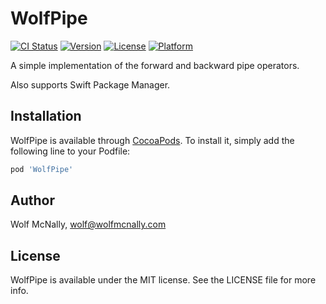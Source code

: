 # WolfPipe

[![CI Status](https://img.shields.io/travis/wolfmcnally/WolfPipe.svg?style=flat)](https://travis-ci.org/wolfmcnally/WolfPipe)
[![Version](https://img.shields.io/cocoapods/v/WolfPipe.svg?style=flat)](https://cocoapods.org/pods/WolfPipe)
[![License](https://img.shields.io/cocoapods/l/WolfPipe.svg?style=flat)](https://cocoapods.org/pods/WolfPipe)
[![Platform](https://img.shields.io/cocoapods/p/WolfPipe.svg?style=flat)](https://cocoapods.org/pods/WolfPipe)

A simple implementation of the forward and backward pipe operators.

Also supports Swift Package Manager.

## Installation

WolfPipe is available through [CocoaPods](https://cocoapods.org). To install
it, simply add the following line to your Podfile:

```ruby
pod 'WolfPipe'
```

## Author

Wolf McNally, wolf@wolfmcnally.com

## License

WolfPipe is available under the MIT license. See the LICENSE file for more info.
